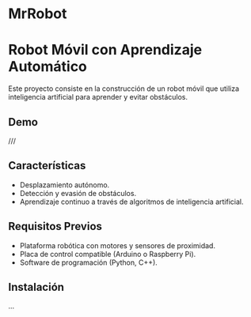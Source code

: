 # MrRobot

# Robot Móvil con Aprendizaje Automático

Este proyecto consiste en la construcción de un robot móvil que utiliza inteligencia artificial para aprender y evitar obstáculos.

## Demo

///

## Características

- Desplazamiento autónomo.
- Detección y evasión de obstáculos.
- Aprendizaje continuo a través de algoritmos de inteligencia artificial.

## Requisitos Previos

- Plataforma robótica con motores y sensores de proximidad.
- Placa de control compatible (Arduino o Raspberry Pi).
- Software de programación (Python, C++).

## Instalación
...


